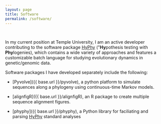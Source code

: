 ```yaml
---
layout: page
title: Software
permalink: /software/
---
```


<br>

In my current position at Temple University, I am an active developer contributing to the software package [HyPhy](http://hyphy.org) ("**Hy**pothesis testing with **Phy**logenies), which contains a wide variety of approaches and features a customizable batch language for studying evolutionary dynamics in genetic/genomic data.

Software packages I have developed separately include the following:

+ [Pyvolve]({{ base.url }}/pyvolve), a python platform to simulate sequences along a phylogeny using continuous-time Markov models.

+ [alignfigR]({{ base.url }}/alignfigR), an R package to create multiple sequence alignment figures.

+ [phyphy]({{ base.url }}/phyphy), a Python library for faciliating and parsing [HyPhy](http://hyphy.org) standard analyses

